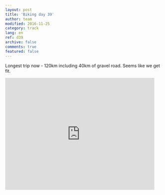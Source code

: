 ```yaml
---   
layout: post 
title: 'Biking day 39'  
author: team 
modified: 2016-11-25
category: track 
lang: en 
ref: d39
archive: false 
comments: true 
featured: false 
--- 
```


 Longest trip now - 120km including 40km of gravel road. Seems like we get fit. 

<iframe width='480' height='360' src='http://track-kit.net/maps_s3/?v=embed&track=232839.gpx' frameborder='0' allowfullscreen></iframe>